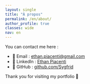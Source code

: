 ```yaml
---
layout: single
title: "À propos"
permalink: /en/about/
author_profile: true
classes: wide
nav: en
---
```


You can contact me here :

- 📧 Email : [ethan.piacenti@gmail.com](mailto:ethan.piacenti@gmail.com)
- 💼 LinkedIn : [Ethan Piacenti](https://www.linkedin.com/in/ethan-piacenti/)
- 🐙 GitHub : [github.com/Sygfrid](https://github.com/Sygfrid)

Thank you for visiting my portfolio 🙌
